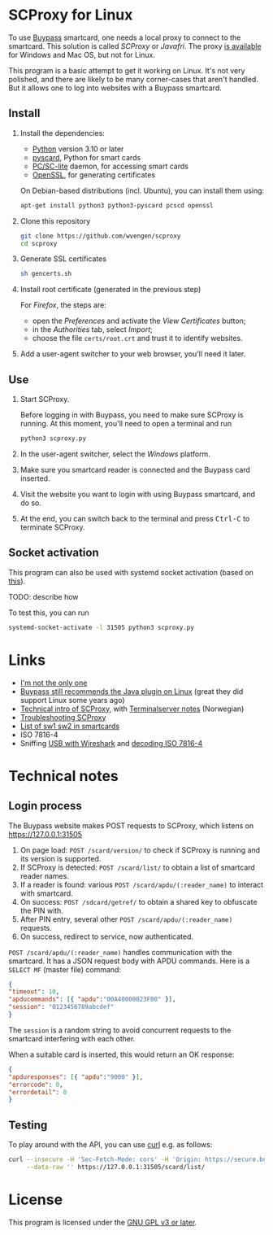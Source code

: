 # SCProxy for Linux

To use [Buypass](https://www.buypass.no/) smartcard, one needs a local proxy to
connect to the smartcard. This solution is called _SCProxy_ or _Javafri_. The
proxy [is available](https://www.buypass.no/hjelp/hjelp-til-smartkort/javafri/hvordan-installere-javafri)
for Windows and Mac OS, but not for Linux.

This program is a basic attempt to get it working on Linux. It's not very
polished, and there are likely to be many corner-cases that aren't handled.
But it allows one to log into websites with a Buypass smartcard.

## Install

1. Install the dependencies:

   - [Python](https://www.python.org) version 3.10 or later
   - [pyscard](https://pyscard.sourceforge.io/), Python for smart cards
   - [PC/SC-lite](https://pcsclite.apdu.fr/) daemon, for accessing smart cards
   - [OpenSSL](https://www.openssl.org/), for generating certificates

   On Debian-based distributions (incl. Ubuntu), you can install them using:

   ```sh
   apt-get install python3 python3-pyscard pcscd openssl
   ```

2. Clone this repository

   ```sh
   git clone https://github.com/wvengen/scproxy
   cd scproxy
   ```

3. Generate SSL certificates

   ```sh
   sh gencerts.sh
   ```

4. Install root certificate (generated in the previous step)

   For _Firefox_, the steps are:
   - open the _Preferences_ and activate the _View Certificates_ button;
   - in the _Authorities_ tab, select _Import_;
   - choose the file `certs/root.crt` and trust it to identify websites.

5. Add a user-agent switcher to your web browser, you'll need it later.


## Use

1. Start SCProxy.

   Before logging in with Buypass, you need to make sure SCProxy is running.
   At this moment, you'll need to open a terminal and run

   ```sh
   python3 scproxy.py
   ```

2. In the user-agent switcher, select the _Windows_ platform.

3. Make sure you smartcard reader is connected and the Buypass card inserted.

4. Visit the website you want to login with using Buypass smartcard, and do so.

5. At the end, you can switch back to the terminal and press <kbd>Ctrl-C</kbd>
   to terminate SCProxy.


## Socket activation

This program can also be used with systemd socket activation (based on [this](https://github.com/Spindel/systemd-socketactivation)).

TODO: describe how

To test this, you can run

```sh
systemd-socket-activate -l 31505 python3 scproxy.py
```


# Links

- [I'm not the only one](https://www.diskusjon.no/topic/1874608-buypass-med-kortleser-i-ubuntu/)
- [Buypass still recommends the Java plugin on Linux](https://www.diskusjon.no/topic/1874608-buypass-med-kortleser-i-ubuntu/)
  (great they did support Linux some years ago)
- [Technical intro of SCProxy](https://buypassdev.atlassian.net/wiki/spaces/Smartkort/pages/16515133/L+sningsbeskrivelse),
  with [Terminalserver notes](https://buypassdev.atlassian.net/wiki/spaces/Smartkort/pages/26214438/L+sningsbeskrivelse+Terminalserver) (Norwegian)
- [Troubleshooting SCProxy](https://buypassdev.atlassian.net/wiki/spaces/Smartkort/pages/87228452/Troubleshooting+Buypass+Javafri)
- [List of sw1 sw2 in smartcards](https://arfan.wordpress.com/2015/08/13/list-of-sw1-sw2-in-smart-card/)
- ISO 7816-4
- Sniffing [USB with Wireshark](https://nickvsnetworking.com/sim-card-sniffing-visibility-with-wireshark/) and [decoding ISO 7816-4](https://ludovicrousseau.blogspot.com/2019/08/iso-7816-4-spy-using-wireshark.html)

# Technical notes

## Login process

The Buypass website makes POST requests to SCProxy, which listens on https://127.0.0.1:31505

1. On page load: `POST /scard/version/` to check if SCProxy is running and its version is supported.
2. If SCProxy is detected: `POST /scard/list/` to obtain a list of smartcard reader names.
3. If a reader is found: various `POST /scard/apdu/(:reader_name)` to interact with smartcard.
4. On success: `POST /sdcard/getref/` to obtain a shared key to obfuscate the PIN with.
5. After PIN entry, several other `POST /scard/apdu/(:reader_name)` requests.
6. On success, redirect to service, now authenticated.

`POST /scard/apdu/(:reader_name)` handles communication with the smartcard. It has a JSON request body
with APDU commands. Here is a `SELECT MF` (master file) command:

```json
{
"timeout": 10,
"apducommands": [{ "apdu":"00A40000023F00" }],
"session": "0123456789abcdef"
}
```

The `session` is a random string to avoid concurrent requests to the smartcard interfering with each
other.

When a suitable card is inserted, this would return an OK response:

```json
{
"apduresponses": [{ "apdu":"9000" }],
"errorcode": 0,
"errordetail": 0
}
```

## Testing

To play around with the API, you can use [curl](https://curl.se) e.g. as follows:

```sh
curl --insecure -H 'Sec-Fetch-Mode: cors' -H 'Origin: https://secure.buypass.no' \
     --data-raw '' https://127.0.0.1:31505/scard/list/
```

# License

This program is licensed under the [GNU GPL v3 or later](LICENSE.md).
